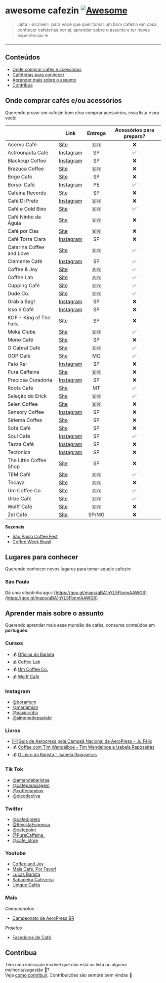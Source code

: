# awesome cafezin [![Awesome](https://awesome.re/badge.svg)](https://awesome.re)

> Lista ✨incrível✨ para você que quer tomar um bom cafezin em casa, conhecer cafeterias por aí, aprender sobre o assunto e ter novas experiências ☕️ 
---

## Conteúdos
- [Onde comprar cafés e acessórios](#onde-comprar-cafés-eou-acessórios)
- [Cafeterias para conhecer](#lugares-para-conhecer)
- [Aprender mais sobre o assunto](#aprender-mais-sobre-o-assunto)
- [Contribua](#Contribua)

## Onde comprar cafés e/ou acessórios  
Querendo provar um cafezin bom e/ou comprar acessórios, essa lista é pra você:  

|  	| Link    	| Entrega    	| Acessórios para preparo? |
|-  |---        |:---:          |:---:
| Acervo Café | [Site](https://www.acervocafe.com.br/) | 🇧🇷 | ❌ |
| Astrounauta Café | [Instagram](https://www.instagram.com/astronautacafe/) | SP | ✅ |
| Blackcup Coffee | [Instagram](https://www.instagram.com/blackcup.cafe/) | SP | ❌ |
| Brazuca Coffee | [Site](https://www.brazucacoffee.com.br/cafes) | 🇧🇷 | ❌ |
| Bogo Café | [Site](https://bogo.cafe/) | SP | ❌ |
| Borsoi Café | [Instagram](https://www.instagram.com/borsoicafe/) | PE | ✅ |
| Cafeína Records | [Site](https://cafeinarecords.com/collections/loja-cafeina-records) | SP | ❌ |
| Café Di Preto | [Instagram](https://www.instagram.com/cafedipreto/) | 🇧🇷 | ❌ |
| Café e Cold Bixo | [Site](https://www.cafeecoldbixo.com.br/) | 🇧🇷 | ✅ |
| Café Ninho da Águia | [Site](https://www.cafeninhodaaguia.com.br/) | 🇧🇷 | ❌ |
| Café por Elas | [Site](https://cafeporelas.com.br/) | 🇧🇷 | ❌ |
| Café Torra Clara | [Instagram](https://www.instagram.com/cafe_torra_clara) | SP | ❌ |
| Catarina Coffee and Love | [Site](https://www.catarinacoffeeandlove.com/) | 🇧🇷 | ✅ |
| Clemente Café | [Instagram](https://www.instagram.com/clementecafe.sp/) | SP | ✅ |
| Coffee & Joy | [Site](https://coffeeandjoy.com.br/) | 🇧🇷 | ✅ |
| Coffee Lab | [Site](http://loja.coffeelab.com.br/) | 🇧🇷 | ✅ |
| Cupping Café | [Site](https://cuppingcafe.com.br/) | 🇧🇷 | ✅ |
| Dude Co. | [Site](https://www.dudecompany.com.br/) | 🇧🇷 | ✅ |
| Grab a Bag! | [Instagram](https://instagram.com/grababag_coffee) | SP | ❌ |
| Isso é Café | [Instagram](https://www.instagram.com/issoecafe) | SP | ❌ |
| KOF - King of The Fork | [Site](https://www.kingofthefork.com.br/) | SP | ❌ |
| Moka Clube | [Site](https://www.mokaclube.com.br/) | 🇧🇷 | ✅ |
| Mono Café | [Site](https://cafemono.com.br/) | SP | ❌ |
| O Cabral Café | [Site](https://ocabral.com/) | 🇧🇷 | ✅ |
| OOP Café | [Site](https://oop.cafe/loja/) | MG | ✅ |
| Pato Rei | [Instagram](https://www.instagram.com/patoreisp/) | SP | ❌ |
| Pura Caffeina | [Site](https://www.puracaffeina.com.br/) | 🇧🇷 | ❌ |
| Preciosa Curadoria | [Instagram](https://www.instagram.com/preciosacuradoria/) | SP | ❌ |
| Roots Café | [Site](https://www.rootsacaicafe.com.br/shop/) | MT | ✅ |
| Seleção do Erick | [Site](https://www.selecaodoerick.com/) | 🇧🇷 | ✅ |
| Selen Coffee | [Site](https://selencafe.com.br/) | 🇧🇷 | ❌ |
| Sensory Coffee | [Instagram](https://www.instagram.com/sensorycoffeeroasters/) | SP | ❌ |
| Siriema Coffee | [Site](https://siriemacoffeeroasters.com/loja/) | SP | ❌ |
| Sofá Café | [Site](https://www.sofacafe.com.br/shop) | SP | ❌ |
| Soul Café | [Instagram](https://www.instagram.com/soulcafesp/) | SP | ✅ |
| Tazza Café | [Instagram](https://www.instagram.com/tazzacafesp/) | SP | ❌ |
| Tectonica | [Instagram](https://www.instagram.com/tectonica.sp/) | SP | ❌ |
| The Little Coffee Shop | [Site](https://www.thelittlecoffeeshop.com.br/) | SP | ❌ |
| TEM Café | [Site](https://www.temcafe.com.br/) | 🇧🇷 | ✅ |
| Tocaya | [Site](https://tocaya.com.br/cafes-e-afins/) | 🇧🇷 | ❌ |
| Um Coffee Co. | [Site](https://www.umcoffeeco.com.br/) | 🇧🇷 | ✅ |
| Urbe Café | [Site](https://www.urbecafe.com.br/) | 🇧🇷 | ✅ |
| Wolff Café | [Site](https://www.wolffcafe.com.br/) | 🇧🇷 | ❌ |
| Zel Café | [Site](https://zelcafe.com.br/loja/) | SP/MG | ❌ |

**Sazonais**

- [São Paulo Coffee Fest](https://saopaulocoffeefest.com.br/)
- [Coffee Week Brasil](http://www.coffeeweekbrasil.com.br/)

## Lugares para conhecer  
Querendo conhecer novos lugares para tomar aquele cafezin:  

### **São Paulo**
Dá uma olhadinha aqui:
[https://goo.gl/maps/qBA1nYL5FbnmAAWG6](https://goo.gl/maps/qBA1nYL5FbnmAAWG6)

## Aprender mais sobre o assunto
Querendo aprender mais esse mundão de cafés, consuma conteúdos em **português**:  

### **Cursos**
- 💰 [Oficina do Barista](https://www.oficinadobarista.com.br/)
- 💰 [Coffee Lab](http://loja.coffeelab.com.br/escola-ct-8cf3c)
- 💰 [Um Coffee Co.](https://www.umcoffeeco.com.br/cursos)
- 💰 [Wolff Café](https://www.wolffcafe.com.br/cursos)

### **Instagram**
- [@boramum](https://instagram.com/boramum)
- [@mariamion](https://instagram.com/mariamion)
- [@naxicrinha](https://www.instagram.com/naxicrinha)
- [@simonedepaulabr](https://instagram.com/simonedepaulabr)

### **Livros**
- 🆓 [Guia de Aeropress pela Campeã Nacional de AeroPress - Ju Félix](https://jufelixcafe.com/ebook-guia-de-aeropress-pela-campea-nacional-de-aeropress/)
- 💰 [Coffee com Tim Wendelboe - Tim Wendelboe e Isabela Raposeiras](http://loja.coffeelab.com.br/pd-76e6af-livro-coffee-com-tim-wendelboe.html?ct=2a2d99&p=1&s=1)
- 💰 [O Livro da Barista - Isabela Raposeiras](http://loja.coffeelab.com.br/pd-884ce2-o-livro-da-barista.html)

### **Tik Tok**
- [@amandabaristaa](https://vm.tiktok.com/ZMRxd5VLN/)
- [@cafeparaviagem](https://vm.tiktok.com/ZMRxdxmgg/)
- [@coffeeandjoy](https://vm.tiktok.com/ZMRxdyBe3/)
- [@oleodeoliva](https://vm.tiktok.com/ZMRxdxfT7/)

### **Twitter**
- [@cafedipreto](https://twitter.com/cafedipreto)
- [@RevistaEspresso](https://twitter.com/RevistaEspresso)
- [@cafepoint](https://twitter.com/cafepoint)
- [@PuraCaffeina_](https://twitter.com/PuraCaffeina_)
- [@cafe_store](https://twitter.com/cafe_store)

### **Youtube**
- [Coffee and Joy](https://www.youtube.com/c/CoffeeAndJoy)
- [Mais Café, Por Favor!](https://www.youtube.com/channel/UCEm09So0lW2wOmdMsCc26dQ/videos)
- [Lucas Barista](https://www.youtube.com/c/lucasbarista)
- [Sabadeira Cafezeira](https://www.youtube.com/c/MariaMion)
- [Unique Cafés](https://www.youtube.com/c/UniqueCafésOficial)

### **Mais**
*Campeonatos*
- [Campeonato de AeroPress BR](https://www.campeonatodeaeropress.com/)  

*Projetos*
- [Fazedores de Café](https://www.fazedoresdecafe.org/)


## Contribua 
Tem uma indicação incrível que não está na lista ou alguma melhoria/sugestão 💅?  
Veja [como contribuir](CONTRIBUTING.md). Contribuições são sempre bem vindas 🤎
